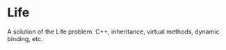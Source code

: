 Life
====

A solution of the Life problem. C++, inheritance, virtual methods, dynamic binding, etc.
